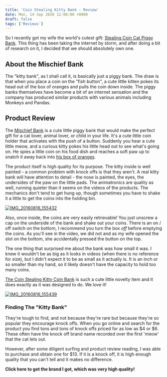 ```yaml
---
title: 'Coin Stealing Kitty Bank - Review'
date: Mon, 14 Sep 2020 12:00:00 +0000
draft: false
tags: ['Reviews']
---
```


So I recently got my wife the world's cutest gift: [Stealing Coin Cat Piggy Bank](https://amzn.to/32muZOf). This thing has been taking the internet by storm, and after doing a bit of research on it, I decided that we should absolutely own one.

About the Mischief Bank
-----------------------

The "kitty bank", as I shall call it, is basically just a piggy bank. The draw is that when you place a coin on the "fish button", a cute little kitten pokes its head out of the box of oranges and pulls the coin down inside. The piggy banks themselves have become a bit of an internet sensation and the company has produced similar products with various animals including Monkeys and Pandas.

Product Review
--------------

The [Mischief Bank](https://amzn.to/32muZOf) is a cute little piggy bank that would make the perfect gift for a cat lover, animal lover, or child in your life. It's a cute little coin holder that activates with the push of a button. Suddenly you hear a cute little meow, and a curious kitty pokes his little head out to see what's going on. He spies a little coin on his food dish and reaches a soft paw up to snatch it away back into [his box of oranges](https://amzn.to/32muZOf).

The product itself is high quality for its purpose. The kitty inside is well painted - a common problem with knock offs is that they aren't. A real kitty bank will have attention to detail - the nose is painted, the eyes, the undersides of the paw on the little pads. The animatronics are quality as well, running quieter than it seems on the videos of the products. The mechanics don't tend to get hung up, though sometimes you have to shake it a little to get the coins into the holding bin.

[![IMG_20160816_155432](http://www.gabbythetabby.com/wp-content/uploads/2016/08/IMG_20160816_155432-1-300x225.jpg)](http://amzn.to/2bliM2N)

Also, once inside, the coins are very easily retrievable! You just unscrew a cap on the underside of the bank and shake out your coins. There is an on / off switch on the bottom, I recommend you turn the box _off_ before emptying the coins. As you'll see in the video, we did not and as my wife opened the slot on the bottom, she accidentally pressed the button on the top.

The one thing that surprised me about the bank was how small it was. I knew it wouldn't be as big as it looks in videos (when there is no reference for size), but I didn't expect it to be as small as it actually is. It is an inch or so smaller than my hand, so it likely doesn't have the capacity to hold too many coins.

[The Coin Stealing Kitty Coin Bank](https://amzn.to/32muZOf) is such a cute little novelty item and it does exactly as it was designed to do. We love it!

[![IMG_20160816_155439](http://www.gabbythetabby.com/wp-content/uploads/2016/08/IMG_20160816_155439-1-1024x768.jpg)](http://amzn.to/2aZAE1X)

### Finding The "Kitty Bank"

They're tough to find, and not because they're rare but because they're so popular they encourage knock offs. When you go online and search for the product you find tons and tons of knock offs priced for as low as $4 or $6. These often have the knock off brand name recorded over the first 'meow' that the cat lets out.

However, after some diligent surfing and product review reading, I was able to purchase and obtain one for $13. If it is a knock off, it is high enough quality that you can't tell and it makes no difference.

**Click here to get the brand I got, which was very high quality!**